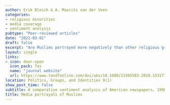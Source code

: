 ```yaml
---
author: Erik Bleich & A. Maurits van der Veen
categories:
- religious minorities
- media coverage
- sentiment analysis
pubtype: "Peer-reviewed articles"
date: "2021-03-01"
draft: false
excerpt: "Are Muslims portrayed more negatively than other religious groups? If so, what factors are associated with this negativity? We apply computer-assisted, lexicon-based coding to over 850,000 articles that mention Muslims, Hindus, Jews, or Catholics in 17 national and regional US newspapers over the 20-year period of 1996– 2015 and compare them to a representative baseline of articles. We show that the average tone of articles about Muslims is considerably more negative than both this baseline and compared to articles about the other groups. The negative tone is most strongly associated with stories about extremism and events in foreign settings. However, even controlling for a wide range of factors does not eliminate the negativity in stories mentioning Muslims. We discuss the implications of these findings for media objectivity and for public attitudes and policy preferences with respect to Muslims and other social groups."
layout: single
links:
- icon: door-open
  icon_pack: fas
  name: "journal website"
  url: https://www.tandfonline.com/doi/abs/10.1080/21565503.2018.1531770
location: Politics, Groups, and Identities 9(1)
show_post_time: false
subtitle: A comparative sentiment analysis of American newspapers, 1996-2015
title: Media portrayals of Muslims
---
```


